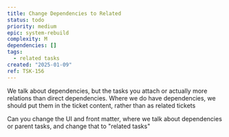 ```yaml
---
title: Change Dependencies to Related
status: todo
priority: medium
epic: system-rebuild
complexity: M
dependencies: []
tags:
  - related tasks
created: "2025-01-09"
ref: TSK-156
---
```


We talk about dependencies, but the tasks you attach or actually more relations than direct dependencies. Where we do have dependencies, we should put them in the ticket content, rather than as related tickets

Can you change the UI and front matter, where we talk about dependencies or parent tasks, and change that to "related tasks"
